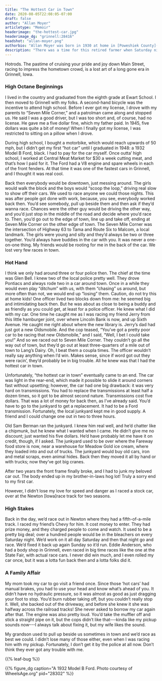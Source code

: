 ```yaml
---
title: "The Hottest Car in Town"
date: 2020-08-05T22:08:05-07:00
draft: false
author: "Allan Moyer"
articletype: "Memoir"
headerimage: "the-hottest-car.jpg"
headerimage_dg: "grinnell:28416"
headshot: "allan-moyer.png"
authorbio: "Allan Moyer was born in 1930 at home in [Poweshiek County](http://poweshiekcounty.org) in Iowa. He was the middle child in a family of thirteen children. He grew up in the country and moved to Grinnell in 1944. He graduated from high school in 1948 and worked at Central Market cutting meat until he joined the Navy in 1951. In 1958, he married Pat Thigh, and they raised three children. His wife Pat passed away in 1973. Three years later, he met and married Shirley Selle in 1976. For a short time, he worked at Donaldson’s in Grinnell, but he’s farmed the majority of his life before retiring in 2016."
description: "There was a time for this retired farmer when Saturday night in his small prairie town was a hot car and someone to race."
---
```


Hotrods. The pastime of cruising your pride and joy down Main Street, racing to impress the hometown crowd, is a lost art of a long gone era in Grinnell, Iowa.

### High Octane Beginnings

I lived in the country and graduated from the eighth grade at Ewart School.  I then moved to Grinnell with my folks.  A second-hand bicycle was the incentive to attend high school. Before I ever got my license, I drove with my parents to “Seven Mile Corner,” and a patrolman came along and stopped us. He said I was a good driver, but I was too short and, of course, had no license. He gave me a five dollar fine, which my father paid.  In 1945, five dollars was quite a bit of money! When I finally got my license, I was restricted to sitting on a pillow when I drove.

During high school, I bought a motorbike, which would reach upwards of 50 mph, but I didn’t get my first “hot car” until I graduated in 1948: a 1932 Model B Ford, black. I had to pay for the car myself. Once outta’ high school, I worked at Central Meat Market for $30 a week cutting meat, and that’s how I paid for it. The Ford had a V8 engine and spare wheels in each of the front fenders. At that time it was one of the fastest cars in Grinnell, and I thought it was real cool.

Back then everybody would be downtown, just messing around. The girls would walk the block and the boys would “scoop the loop,” driving real slow to show off their cars. We used to race anyone we could those nights. This was after people got done with work, because, you see, everybody worked back then. You’d see somebody, pull up beside them and then ask if they’d wanna race. Chances were the other guy would be driving the other way, and you’d just stop in the middle of the road and decide where you’d race to. Then, you’d go out to the edge of town, line up and take off, ending at Seven Mile Corner on the other edge of town. The Seven Mile Corner was the intersection of Highway 63 to Tama and Route Six to Malcom, a local landmark. The girls were young and silly and they’d always be two or three together. You’d always have buddies in the car with you. It was never a one-on-one thing. My friends would be rooting for me in the back of the car.  We lost very few races in town.

### Hot Hand

I think we only had around three or four police then. The chief at the time was Glen Bell. I knew two of the local police pretty well. They drove Pontiacs and always rode two in a car around town.  Once in a while they would even play “ditchum” with us, with them “chasing” us around, but more often than not, we would end up “losing” them.  Caution, do not try this at home kids!
One officer lived two blocks down from me: he seemed big and intimidating back then. But he was about as close to being a buddy and as friendly as you could get, at least for a police officer. He knew what I did with my car. One time he caught me as I was racing my friend Jerry from this little hamburger joint, over where Lincoln Bank is now, and up Sixth Avenue. He caught me right about where the new library is. Jerry’s dad had just got a new Oldsmobile. And the cop teased, “You’ve got a pretty poor car to be racing that new Oldsmobile,” and I said, “Well, I bet I could take you!” And so we raced out to Seven Mile Corner. They couldn’t go all the way out of town, but they’d go out at least three-quarters of a mile out of town to Lang’s Dairy. Oh, I beat them a coupla times. The officer wouldn’t really say anything when I’d win. Makes sense, since if word got out they were racin’, they’d probably be in big trouble. All he knew was that I had the hottest car in town.

Unfortunately, “the hottest car in town” eventually came to an end. The car was light in the rear-end, which made it possible to slide it around corners fast without upsetting; however, the car had one big drawback: it was very hard on transmissions. You had to replace the transmissions at least half a dozen times, so it got to be almost second nature. Transmissions cost five dollars. That was a lot of money for back then, as I’ve already said. You’d have to go to the junkyard to get a replacement. It had to be a Ford transmission.  Fortunately, the local junkyard kept me in good supply.  A friend and I could change one out in two to three hours.

Old Sam Berman ran the junkyard. I knew him real well, and he’d chatter like a chipmunk, but he  knew what I wanted when I came. He didn’t give me no discount; just wanted his five dollars. He’d have probably let me have it on credit, though, if I asked. The junkyard used to be over where the Fareway food store is now, near a warehouse for Meadow Gold ice cream, where they loaded into and out of trucks. The junkyard would buy old cars, iron and metal scraps, even animal hides. Back then they moved it all by hand or with trucks; now they’ve got big cranes.

After two years the front frame finally broke, and I had to junk my beloved car out.  The body ended up in my brother-in-laws hog lot! Truly a sorry end to my first car.

However, I didn’t lose my love for speed and danger as I raced a stock car, over at the Newton [Iowa]race track for two seasons.

### High Stakes

Back in the day,  we’d race out in Newton where they had a fifth-of-a-mile track. I raced my friend’s Chevy for him. It cost money to enter. They had prize money, and they charged people to come and watch. It used to be a pretty big deal; over a hundred people would be in the bleachers on every Saturday night. We’d work on it all day Saturday and then that night go and race. We’d fixed it back up again Sunday so it’d run. Eddie Anderson, who had a body shop in Grinnell, even raced in big time races like the one at the State Fair, with actual race cars. I never did win much, and I even rolled my car once, but it was a lotta fun back then and a lotta folks did it.

### A Family Affair

My mom took my car to go visit a friend once.  Since those ‘hot cars’ had manual brakes, you had to use your head and know what’s ahead of you. It didn’t have no hydraulic pressure, so it was almost as good as just dragging your foot to stop. You’d burn rubber taking off, but you couldn’t really stop it. Well, she backed out of the driveway, and before she knew it she was halfway across the railroad tracks! She never asked to borrow my car again after that. The engine was also pretty loud. You’d take the muffler off and stick a straight pipe on it, but the cops didn’t like that---kinda like my pickup sounds now---I always talk about fixing it, but my wife likes the sound.

My grandson used to pull up beside us sometimes in town and we’d race as best we could. I didn’t lose many of those either, even when I was racing him with my pickup. Fortunately, I don’t get it by the police at all now. Don’t think they ever got any trouble with me.

{{% leaf-bug %}}

{{% figure_dg caption="A 1932 Model B Ford. Photo courtesy of WheelsAge.org" pid="28302" %}}
